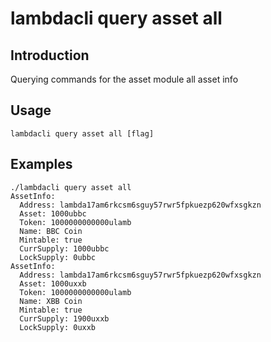# lambdacli query asset all

## Introduction

Querying commands for the asset module all asset info

## Usage

```
lambdacli query asset all [flag]
```

## Examples

```$xslt
./lambdacli query asset all
AssetInfo:
  Address: lambda17am6rkcsm6sguy57rwr5fpkuezp620wfxsgkzn
  Asset: 1000ubbc
  Token: 1000000000000ulamb
  Name: BBC Coin
  Mintable: true
  CurrSupply: 1000ubbc
  LockSupply: 0ubbc
AssetInfo:
  Address: lambda17am6rkcsm6sguy57rwr5fpkuezp620wfxsgkzn
  Asset: 1000uxxb
  Token: 1000000000000ulamb
  Name: XBB Coin
  Mintable: true
  CurrSupply: 1900uxxb
  LockSupply: 0uxxb
```


